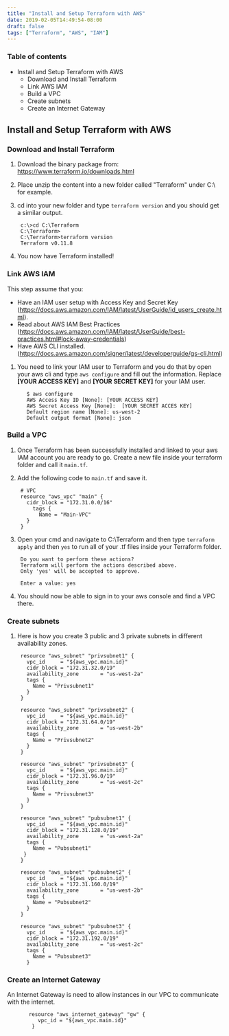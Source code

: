 ```yaml
---
title: "Install and Setup Terraform with AWS"
date: 2019-02-05T14:49:54-08:00
draft: false
tags: ["Terraform", "AWS", "IAM"]
---
```


### Table of contents
- Install and Setup Terraform with AWS
  - Download and Install Terraform
  - Link AWS IAM
  - Build a VPC
  - Create subnets
  - Create an Internet Gateway

## Install and Setup Terraform with AWS
### Download and Install Terraform
  1. Download the binary package from:
     https://www.terraform.io/downloads.html
  2. Place unzip the content into a new folder called "Terraform" under C:\ for example.
  3. cd into your new folder and type `terraform version` and you should get a similar output.

          c:\>cd C:\Terraform
          C:\Terraform>
          C:\Terraform>terraform version
          Terraform v0.11.8

  4. You now have Terraform installed!

### Link AWS IAM 
This step assume that you:
- Have an IAM user setup with Access Key and Secret Key (https://docs.aws.amazon.com/IAM/latest/UserGuide/id_users_create.html). 
- Read about AWS IAM Best Practices (https://docs.aws.amazon.com/IAM/latest/UserGuide/best-practices.html#lock-away-credentials)
- Have AWS CLI installed. (https://docs.aws.amazon.com/signer/latest/developerguide/gs-cli.html)

1. You need to link your IAM user to Terraform and you do that by open your aws cli and type `aws configure` and fill out the information. Replace **[YOUR ACCESS KEY]** and **[YOUR SECRET KEY]** for your IAM user.

          $ aws configure
          AWS Access Key ID [None]: [YOUR ACCESS KEY]
          AWS Secret Access Key [None]:  [YOUR SECRET ACCES KEY]
          Default region name [None]: us-west-2
          Default output format [None]: json

### Build a VPC
  1. Once Terraform has been successfully installed and linked to your aws IAM account you are ready to go. Create a new file inside your terraform folder and call it `main.tf`.
  2. Add the following code to `main.tf` and save it.
  
          # VPC
          resource "aws_vpc" "main" {
          	cidr_block = "172.31.0.0/16"
          	  tags {
          		Name = "Main-VPC"
          	}
          }

  3. Open your cmd and navigate to C:\Terraform and then type `terraform apply` and then `yes` to run all of your .tf files inside your Terraform folder.

          Do you want to perform these actions?
          Terraform will perform the actions described above.
          Only 'yes' will be accepted to approve.

          Enter a value: yes
  4. You should now be able to sign in to your aws console and find a VPC there.


### Create subnets
   1. Here is how you create 3 public and 3 private subnets in different availability zones.

           resource "aws_subnet" "privsubnet1" {
             vpc_id     = "${aws_vpc.main.id}"
             cidr_block = "172.31.32.0/19"
             availability_zone       = "us-west-2a"
             tags {
               Name = "Privsubnet1"
             }
           }

           resource "aws_subnet" "privsubnet2" {
             vpc_id     = "${aws_vpc.main.id}"
             cidr_block = "172.31.64.0/19"
             availability_zone       = "us-west-2b"
             tags {
               Name = "Privsubnet2"
             }
           }

           resource "aws_subnet" "privsubnet3" {
             vpc_id     = "${aws_vpc.main.id}"
             cidr_block = "172.31.96.0/19"
             availability_zone       = "us-west-2c"
             tags {
               Name = "Privsubnet3"
             }
           }

           resource "aws_subnet" "pubsubnet1" {
             vpc_id     = "${aws_vpc.main.id}"
             cidr_block = "172.31.128.0/19"
             availability_zone       = "us-west-2a"
             tags {
               Name = "Pubsubnet1"
            }
           }

           resource "aws_subnet" "pubsubnet2" {
             vpc_id     = "${aws_vpc.main.id}"
             cidr_block = "172.31.160.0/19"
             availability_zone       = "us-west-2b"
             tags {
               Name = "Pubsubnet2"
             }
           }

           resource "aws_subnet" "pubsubnet3" {
             vpc_id     = "${aws_vpc.main.id}"
             cidr_block = "172.31.192.0/19"
             availability_zone       = "us-west-2c"
             tags {
               Name = "Pubsubnet3"
             }
        
### Create an Internet Gateway
An Internet Gateway is need to allow instances in our VPC to communicate with the internet. 

           resource "aws_internet_gateway" "gw" {
              vpc_id = "${aws_vpc.main.id}"
            }

